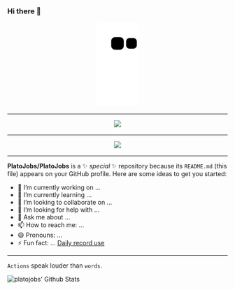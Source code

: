 ### Hi there 👋

<div align="center"><img src="https://raw.githubusercontent.com/platojobs/platojobs/main/assets/github-contribution-grid-snake.svg" ></div>

-----

<div align="center">
    <img src="https://activity-graph.herokuapp.com/graph?username=platojobs&theme=minimal" />
</div>


-----

<div align="center">
    <img  src="https://github-readme-streak-stats.herokuapp.com/?user=platojobs" />
</div>

----
**PlatoJobs/PlatoJobs** is a ✨ _special_ ✨ repository because its `README.md` (this file) appears on your GitHub profile.
Here are some ideas to get you started:

- 🔭 I’m currently working on ...
- 🌱 I’m currently learning ...
- 👯 I’m looking to collaborate on ...
- 🤔 I’m looking for help with ...
- 💬 Ask me about ...
- 📫 How to reach me: ...
- 😄 Pronouns: ...
- ⚡ Fun fact: ...
[Daily record use](https://github.com/PlatoJobs/SFLOG/issues)
-----
`Actions` speak louder than `words`.


![platojobs' Github Stats](https://github-readme-stats.vercel.app/api?username=platojobs&hide=contribs,prs&show_icons=true&bg_color=0d1116&title_color=ce09ec&text_color=DC143C&icon_color=007ec6)
